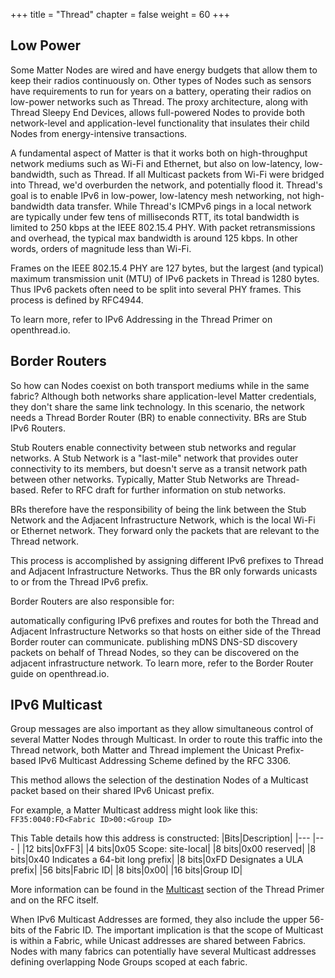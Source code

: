 +++
title = "Thread"
chapter = false
weight = 60
+++

## Low Power
Some Matter Nodes are wired and have energy budgets that allow them to keep their radios continuously on. Other types of Nodes such as sensors have requirements to run for years on a battery, operating their radios on low-power networks such as Thread. The proxy architecture, along with Thread Sleepy End Devices, allows full-powered Nodes to provide both network-level and application-level functionality that insulates their child Nodes from energy-intensive transactions.

A fundamental aspect of Matter is that it works both on high-throughput network mediums such as Wi-Fi and Ethernet, but also on low-latency, low-bandwidth, such as Thread. If all Multicast packets from Wi-Fi were bridged into Thread, we'd overburden the network, and potentially flood it. Thread's goal is to enable IPv6 in low-power, low-latency mesh networking, not high-bandwidth data transfer. While Thread's ICMPv6 pings in a local network are typically under few tens of milliseconds RTT, its total bandwidth is limited to 250 kbps at the IEEE 802.15.4 PHY. With packet retransmissions and overhead, the typical max bandwidth is around 125 kbps. In other words, orders of magnitude less than Wi-Fi.

Frames on the IEEE 802.15.4 PHY are 127 bytes, but the largest (and typical) maximum transmission unit (MTU) of IPv6 packets in Thread is 1280 bytes. Thus IPv6 packets often need to be split into several PHY frames. This process is defined by RFC4944.

To learn more, refer to IPv6 Addressing in the Thread Primer on openthread.io.

## Border Routers
So how can Nodes coexist on both transport mediums while in the same fabric? Although both networks share application-level Matter credentials, they don't share the same link technology. In this scenario, the network needs a Thread Border Router (BR) to enable connectivity. BRs are Stub IPv6 Routers.

Stub Routers enable connectivity between stub networks and regular networks. A Stub Network is a "last-mile" network that provides outer connectivity to its members, but doesn't serve as a transit network path between other networks. Typically, Matter Stub Networks are Thread-based. Refer to RFC draft for further information on stub networks.

BRs therefore have the responsibility of being the link between the Stub Network and the Adjacent Infrastructure Network, which is the local Wi-Fi or Ethernet network. They forward only the packets that are relevant to the Thread network.

This process is accomplished by assigning different IPv6 prefixes to Thread and Adjacent Infrastructure Networks. Thus the BR only forwards unicasts to or from the Thread IPv6 prefix.

Border Routers are also responsible for:

automatically configuring IPv6 prefixes and routes for both the Thread and Adjacent Infrastructure Networks so that hosts on either side of the Thread Border router can communicate.
publishing mDNS DNS-SD discovery packets on behalf of Thread Nodes, so they can be discovered on the adjacent infrastructure network.
To learn more, refer to the Border Router guide on openthread.io.

## IPv6 Multicast
Group messages are also important as they allow simultaneous control of several Matter Nodes through Multicast. In order to route this traffic into the Thread network, both Matter and Thread implement the Unicast Prefix-based IPv6 Multicast Addressing Scheme defined by the RFC 3306.

This method allows the selection of the destination Nodes of a Multicast packet based on their shared IPv6 Unicast prefix.

For example, a Matter Multicast address might look like this:
```FF35:0040:FD<Fabric ID>00:<Group ID>```

This Table details how this address is constructed:
|Bits|Description|
|--- |--- |
|12 bits|0xFF3|
|4 bits|0x05 Scope: site-local|
|8 bits|0x00 reserved|
|8 bits|0x40 Indicates a 64-bit long prefix|
|8 bits|0xFD Designates a ULA prefix|
|56 bits|Fabric ID|
|8 bits|0x00|
|16 bits|Group ID|


More information can be found in the [Multicast](https://openthread.io/guides/thread-primer/ipv6-addressing) section of the Thread Primer and on the RFC itself.

When IPv6 Multicast Addresses are formed, they also include the upper 56-bits of the Fabric ID. The important implication is that the scope of Multicast is within a Fabric, while Unicast addresses are shared between Fabrics. Nodes with many fabrics can potentially have several Multicast addresses defining overlapping Node Groups scoped at each fabric.


